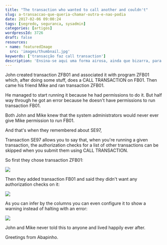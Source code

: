 ```yaml
---
title: "The transaction who wanted to call another and couldn't"
slug: a-transaccao-que-queria-chamar-outra-e-nao-podia
date: 2017-02-06 09:00:24
tags: [segredo, seguranca, sysadmin]
categories: [artigos]
wordpressId: 3726
draft: false
resources:
- name: featuredImage
  src: 'images/thumbnail.jpg'
keywords: ['transacção faz call transaction']
description: 'Ensina-se aqui uma forma airosa, ainda que bizarra, para conseguir que uma transacção A chame uma transacção B mesmo quando não se tem acesso a ela.'
---
```

John created transaction ZFB01 and associated it with program ZFB01 which, after doing some stuff, does a CALL TRANSACTION on FB01. Then came his friend Mike and ran transaction ZFB01.

He managed to start running it because he had permissions to do it. But half way through he got an error because he doesn't have permissions to run transaction FB01.

Both John and Mike knew that the system administrators would never ever give Mike permission to run FB01.

<!--more-->

And that's when they remembered about SE97,

Transaction SE97 allows you to say that, when you're running a given transaction, the authorization checks for a list of other transactions can be skipped when you submit them using CALL TRANSACTION.

So first they chose transaction ZFB01:

[![][1]][1]

Then they added transaction FB01 and said they didn't want any authorization checks on it:

[![][2]][2]

As you can infer by the columns you can even configure it to show a warning instead of halting with an error:

[![][3]][3]

John and Mike never told this to anyone and lived happily ever after.

Greetings from Abapinho.

   [1]: images/fe97a.jpg
   [2]: images/fe97b.jpg
   [3]: images/fe97c.jpg
